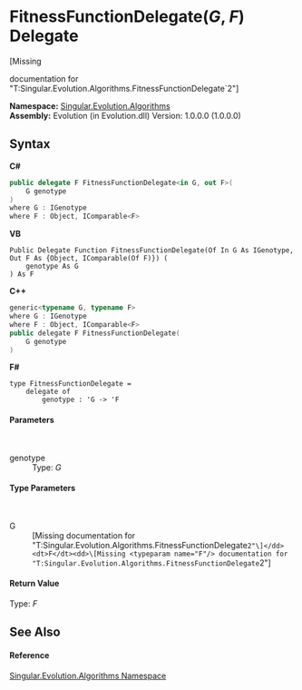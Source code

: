 # FitnessFunctionDelegate(*G*, *F*) Delegate
 

\[Missing <summary> documentation for "T:Singular.Evolution.Algorithms.FitnessFunctionDelegate`2"\]

**Namespace:**&nbsp;<a href="abe06fa4-bd7d-97b9-28d0-1b08952971eb">Singular.Evolution.Algorithms</a><br />**Assembly:**&nbsp;Evolution (in Evolution.dll) Version: 1.0.0.0 (1.0.0.0)

## Syntax

**C#**<br />
``` C#
public delegate F FitnessFunctionDelegate<in G, out F>(
	G genotype
)
where G : IGenotype
where F : Object, IComparable<F>

```

**VB**<br />
``` VB
Public Delegate Function FitnessFunctionDelegate(Of In G As IGenotype, Out F As {Object, IComparable(Of F)}) ( 
	genotype As G
) As F
```

**C++**<br />
``` C++
generic<typename G, typename F>
where G : IGenotype
where F : Object, IComparable<F>
public delegate F FitnessFunctionDelegate(
	G genotype
)
```

**F#**<br />
``` F#
type FitnessFunctionDelegate = 
    delegate of 
        genotype : 'G -> 'F
```


#### Parameters
&nbsp;<dl><dt>genotype</dt><dd>Type: *G*<br /></dd></dl>

#### Type Parameters
&nbsp;<dl><dt>G</dt><dd>\[Missing <typeparam name="G"/> documentation for "T:Singular.Evolution.Algorithms.FitnessFunctionDelegate`2"\]</dd><dt>F</dt><dd>\[Missing <typeparam name="F"/> documentation for "T:Singular.Evolution.Algorithms.FitnessFunctionDelegate`2"\]</dd></dl>

#### Return Value
Type: *F*

## See Also


#### Reference
<a href="abe06fa4-bd7d-97b9-28d0-1b08952971eb">Singular.Evolution.Algorithms Namespace</a><br />